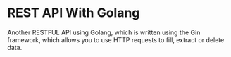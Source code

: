 # REST API With Golang
 Another RESTFUL API using Golang, which is written using the Gin framework, which allows you to use HTTP requests to fill, extract or delete data.
